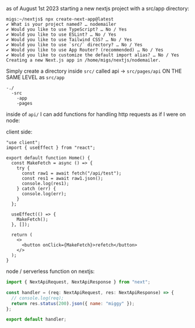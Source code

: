 as of August 1st 2023 starting a new nextjs project with a src/app directory:

```
migs:~/nextjs$ npx create-next-app@latest
✔ What is your project named? … nodemailer
✔ Would you like to use TypeScript? … No / Yes
✔ Would you like to use ESLint? … No / Yes
✔ Would you like to use Tailwind CSS? … No / Yes
✔ Would you like to use `src/` directory? … No / Yes
✔ Would you like to use App Router? (recommended) … No / Yes
✔ Would you like to customize the default import alias? … No / Yes
Creating a new Next.js app in /home/migs/nextjs/nodemailer.
```

Simply create a directory inside `src/` called api -> `src/pages/api` ON THE SAME LEVEL as `src/app`

```
-./
  -src
    -app
    -pages
```

inside of `api/` I can add functions for handling http requests as if I were on node:

client side:

```tsx
"use client";
import { useEffect } from "react";

export default function Home() {
  const MakeFetch = async () => {
    try {
      const raw1 = await fetch("/api/test");
      const res1 = await raw1.json();
      console.log(res1);
    } catch (err) {
      console.log(err);
    }
  };

  useEffect(() => {
    MakeFetch();
  }, []);

  return (
    <>
      <button onClick={MakeFetch}>refetch</button>
    </>
  );
}
```

node / serverless function on nextjs:

```js
import { NextApiRequest, NextApiResponse } from "next";

const handler = (req: NextApiRequest, res: NextApiResponse) => {
  // console.log(req);
  return res.status(200).json({ name: "miggy" });
};

export default handler;
```
